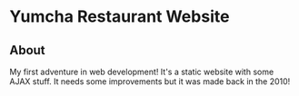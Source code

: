 # Yumcha Restaurant Website

## About

My first adventure in web development! It's a static website with some AJAX stuff. It needs some improvements but it was made back in the 2010!
